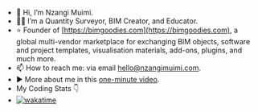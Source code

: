 - 👋 Hi, I’m Nzangi Muimi.
- 👷🏽 I’m a Quantity Surveyor, BIM Creator, and Educator.
- ⭐ Founder of [https://bimgoodies.com](https://bimgoodies.com), a global multi-vendor marketplace for exchanging BIM objects, software and project templates, visualisation materials, add-ons, plugins, and much more.
- 📫 How to reach me: via email hello@nzangimuimi.com.
- ▶ More about me in this [one-minute video](https://youtu.be/sQUCCKuGcdI).
- My Coding Stats 👇
- [![wakatime](https://wakatime.com/badge/user/8d2c6499-4d5a-4b74-85ec-f04a6ae6b1be.svg)](https://wakatime.com/@8d2c6499-4d5a-4b74-85ec-f04a6ae6b1be)

<!---
Muimi81/Muimi81 is a ✨ special ✨ repository because its `README.md` (this file) appears on your GitHub profile.
You can click the Preview link to take a look at your changes.
--->
